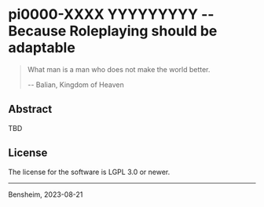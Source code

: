 # pi0000-XXXX YYYYYYYYY -- Because Roleplaying should be adaptable

> What man is a man who does not make the world better.
>
> -- Balian, Kingdom of Heaven

## Abstract

TBD

## License
The license for the software is LGPL 3.0 or newer. 

---
Bensheim, 2023-08-21

